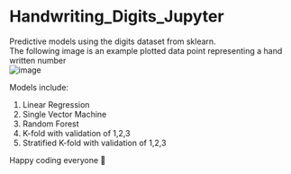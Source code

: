 # Handwriting_Digits_Jupyter
Predictive models using the digits dataset from sklearn. <br> 
The following image is an example plotted data point representing a hand written number<br>
![image](https://github.com/FireEden/Handwriting_Digits_Jupyter/assets/38669490/758a128a-bbe8-42f6-ab16-b15e78011a86)

Models include:
1. Linear Regression
2. Single Vector Machine
3. Random Forest
4. K-fold with validation of 1,2,3
5. Stratified K-fold with validation of 1,2,3

Happy coding everyone 🦊
   
